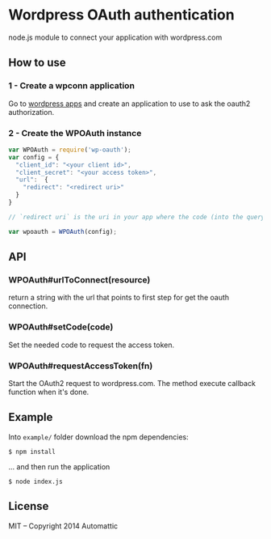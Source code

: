 
# Wordpress OAuth authentication

  node.js module to connect your application with wordpress.com


## How to use

### 1 - Create a wpconn application

Go to [wordpress apps](https://developer.wordpress.com/apps) and
create an application to use to ask the oauth2 authorization.

### 2 - Create the WPOAuth instance

```js
var WPOAuth = require('wp-oauth');
var config = {
  "client_id": "<your client id>",
  "client_secret": "<your access token>",
  "url":  {
    "redirect": "<redirect uri>"
  }
}

// `redirect uri` is the uri in your app where the code (into the querystring) will be gotten.

var wpoauth = WPOAuth(config);
```

## API

### WPOAuth#urlToConnect(resource)

return a string with the url that points to first step for get the oauth
connection.

### WPOAuth#setCode(code)

Set the needed code to request the access token.

### WPOAuth#requestAccessToken(fn)

Start the OAuth2 request to wordpress.com. The method execute callback function
when it's done.

## Example

Into `example/` folder download the npm dependencies:

```cli
$ npm install
```

... and then run the application

```cli
$ node index.js
```

## License

MIT – Copyright 2014 Automattic
